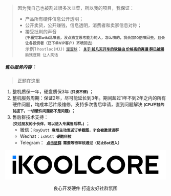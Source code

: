 > 因为我自己也被割过很多次韭菜，所以我的项目，我保证：
>
> - 产品所有硬件信息公开透明；
> - 公开卖货，公开赚钱，信息透明，消费者和卖家信息对称；
> - 接受批判的声音<BR> **<small>(不看完本wiki乱喷者，没点独立思考能力的人，怎么喷的，我会加10倍喷回去，且会让各投资者（已下单VIP客户）齐喷回去)</small>** <br> 示例1 `hostloc(MJJ)`   [`溜溜球`](https://hostloc.com/thread-1062216-1-1.html)： <small>**[关于 前几天开车的软路由 价格高的离谱 群已被踢](https://hostloc.com/thread-1062216-1-1.html)**</small> <br> `脑残逻辑 让人笑话` <br>



##### 售后服务内容：

> 正题在这里

1. 整机质保一年，硬盘质保3年   **<small>(只换不修)</small>** ；
2. 整机服务周期：保证2年，尽可能延长到3年。期间超过1年不到2年之内的所有硬件问题，均成本芯片级维修，支持多次售后申请，直到问题解决  **<small>(CPU不挂的前提下，一切硬件问题都不是问题)</small>** ；
3. 售后群技术支持：<br>  **<small>(交过朋友的小伙伴，可以进入专属售后群。)</small>** ；
   - 微信：`RoyDutt` **<small> 麻烦主动发送订单截图，才会被邀请进群</small>**
   - Wechat：`isWott`  **<small> 硬酷科技</small>**
   - Telegram： **<small> [点击进群](https://t.me/+5DJxkY8ZB-kzNzRl)  需要等待审核通过（防止Bot进入）</small>**

![](..\images\iKoolCore.png)

<center>良心开发硬件 打造友好社群氛围</center>

